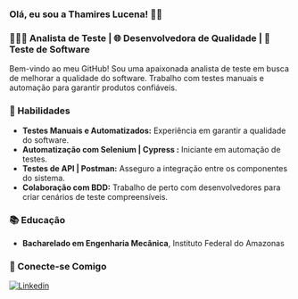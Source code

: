 ### Olá, eu sou a Thamires Lucena! 🙋‍♀️


### 👩🏾‍💻 Analista de Teste | 🌐 Desenvolvedora de Qualidade | 🧪 Teste de Software

Bem-vindo ao meu GitHub! Sou uma apaixonada analista de teste em busca de melhorar a qualidade do software. Trabalho com testes manuais e automação para garantir produtos confiáveis.

### 🚀 Habilidades

- **Testes Manuais e Automatizados:** Experiência em garantir a qualidade do software.
- **Automatização com Selenium | Cypress :** Iniciante em automação de testes.
- **Testes de API | Postman:** Asseguro a integração entre os componentes do sistema.
- **Colaboração com BDD:** Trabalho de perto com desenvolvedores para criar cenários de teste compreensíveis.


### 📚 Educação

- **Bacharelado em Engenharia Mecânica**, Instituto Federal do Amazonas

### 🤝 Conecte-se Comigo


[![Linkedin](https://img.shields.io/badge/LinkedIn-0077B5?style=for-the-badge&logo=linkedin&logoColor=white)](https://www.linkedin.com/in/thamireslucena/)
